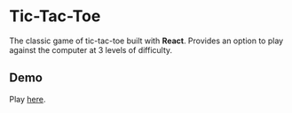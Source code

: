 # Tic-Tac-Toe

The classic game of tic-tac-toe built with <strong>React</strong>.
Provides an option to play against the computer at 3 levels of difficulty.

## Demo

Play <a href="https://goro7777.github.io/tic-tac-toe-with-vs-computer-mode/" target="_blank">here</a>.
